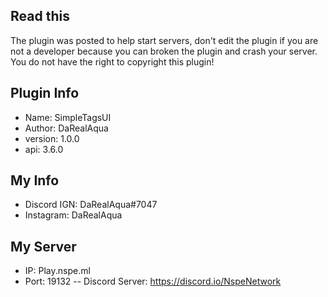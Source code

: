 ## Read this
The plugin was posted to help start servers, don't edit the plugin if you are not a developer because you can broken the plugin and crash your server.
You do not have the right to copyright this plugin!

## Plugin Info
- Name: SimpleTagsUI
- Author: DaRealAqua
- version: 1.0.0
- api: 3.6.0

## My Info
- Discord IGN: DaRealAqua#7047
- Instagram: DaRealAqua

## My Server
- IP: Play.nspe.ml
- Port: 19132
-- Discord Server: https://discord.io/NspeNetwork

